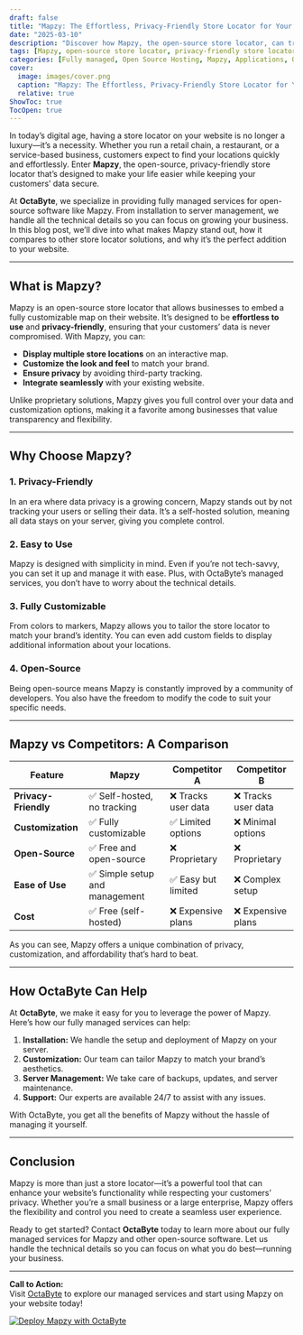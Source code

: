 ```yaml
---
draft: false
title: "Mapzy: The Effortless, Privacy-Friendly Store Locator for Your Website"
date: "2025-03-10"
description: "Discover how Mapzy, the open-source store locator, can transform your website with its privacy-friendly, easy-to-use, and fully customizable features. Learn why Mapzy is the perfect choice for businesses looking to enhance their online presence without compromising user privacy."
tags: [Mapzy, open-source store locator, privacy-friendly store locator, store locator software, Mapzy vs competitors, open-source software, website store locator, managed open-source services, OctaByte]
categories: [Fully managed, Open Source Hosting, Mapzy, Applications, Others]
cover:
  image: images/cover.png
  caption: "Mapzy: The Effortless, Privacy-Friendly Store Locator for Your Website"
  relative: true
ShowToc: true
TocOpen: true
---
```



In today’s digital age, having a store locator on your website is no longer a luxury—it’s a necessity. Whether you run a retail chain, a restaurant, or a service-based business, customers expect to find your locations quickly and effortlessly. Enter **Mapzy**, the open-source, privacy-friendly store locator that’s designed to make your life easier while keeping your customers’ data secure.

At **OctaByte**, we specialize in providing fully managed services for open-source software like Mapzy. From installation to server management, we handle all the technical details so you can focus on growing your business. In this blog post, we’ll dive into what makes Mapzy stand out, how it compares to other store locator solutions, and why it’s the perfect addition to your website.

---

## What is Mapzy?

Mapzy is an open-source store locator that allows businesses to embed a fully customizable map on their website. It’s designed to be **effortless to use** and **privacy-friendly**, ensuring that your customers’ data is never compromised. With Mapzy, you can:

- **Display multiple store locations** on an interactive map.
- **Customize the look and feel** to match your brand.
- **Ensure privacy** by avoiding third-party tracking.
- **Integrate seamlessly** with your existing website.

Unlike proprietary solutions, Mapzy gives you full control over your data and customization options, making it a favorite among businesses that value transparency and flexibility.

---

## Why Choose Mapzy?

### 1. **Privacy-Friendly**
In an era where data privacy is a growing concern, Mapzy stands out by not tracking your users or selling their data. It’s a self-hosted solution, meaning all data stays on your server, giving you complete control.

### 2. **Easy to Use**
Mapzy is designed with simplicity in mind. Even if you’re not tech-savvy, you can set it up and manage it with ease. Plus, with OctaByte’s managed services, you don’t have to worry about the technical details.

### 3. **Fully Customizable**
From colors to markers, Mapzy allows you to tailor the store locator to match your brand’s identity. You can even add custom fields to display additional information about your locations.

### 4. **Open-Source**
Being open-source means Mapzy is constantly improved by a community of developers. You also have the freedom to modify the code to suit your specific needs.

---

## Mapzy vs Competitors: A Comparison

| Feature                | Mapzy                          | Competitor A          | Competitor B          |
|------------------------|--------------------------------|-----------------------|-----------------------|
| **Privacy-Friendly**   | ✅ Self-hosted, no tracking    | ❌ Tracks user data   | ❌ Tracks user data   |
| **Customization**      | ✅ Fully customizable          | ✅ Limited options    | ❌ Minimal options    |
| **Open-Source**        | ✅ Free and open-source        | ❌ Proprietary        | ❌ Proprietary        |
| **Ease of Use**        | ✅ Simple setup and management | ✅ Easy but limited   | ❌ Complex setup      |
| **Cost**               | ✅ Free (self-hosted)          | ❌ Expensive plans    | ❌ Expensive plans    |

As you can see, Mapzy offers a unique combination of privacy, customization, and affordability that’s hard to beat.

---

## How OctaByte Can Help

At **OctaByte**, we make it easy for you to leverage the power of Mapzy. Here’s how our fully managed services can help:

1. **Installation:** We handle the setup and deployment of Mapzy on your server.
2. **Customization:** Our team can tailor Mapzy to match your brand’s aesthetics.
3. **Server Management:** We take care of backups, updates, and server maintenance.
4. **Support:** Our experts are available 24/7 to assist with any issues.

With OctaByte, you get all the benefits of Mapzy without the hassle of managing it yourself.

---

## Conclusion

Mapzy is more than just a store locator—it’s a powerful tool that can enhance your website’s functionality while respecting your customers’ privacy. Whether you’re a small business or a large enterprise, Mapzy offers the flexibility and control you need to create a seamless user experience.

Ready to get started? Contact **OctaByte** today to learn more about our fully managed services for Mapzy and other open-source software. Let us handle the technical details so you can focus on what you do best—running your business.

---

**Call to Action:**  
Visit [OctaByte](https://octabyte.io) to explore our managed services and start using Mapzy on your website today!

[![Deploy Mapzy with OctaByte](/images/deploy-on-octabyte.png)](https://octabyte.io/fully-managed-open-source-services/applications/others/mapzy)